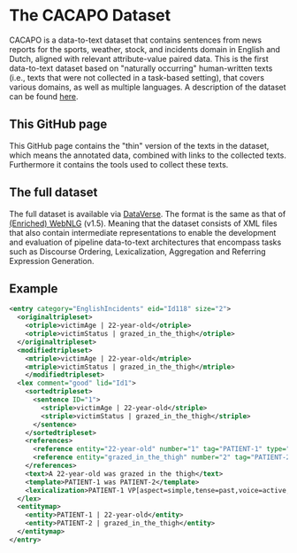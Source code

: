 # The CACAPO Dataset

CACAPO is a data-to-text dataset that contains sentences from news reports for the sports, weather, stock, and incidents domain in English and Dutch, aligned with relevant attribute-value paired data. This is the first data-to-text dataset based on "naturally occurring" human-written texts (i.e., texts that were not collected in a task-based setting), that covers various domains, as well as multiple languages. A description of the dataset can be found [here](https://aclanthology.org/2020.inlg-1.10).

<h2>This GitHub page</h2>
This GitHub page contains the "thin" version of the texts in the dataset, which means the annotated data, combined with links to the collected texts. Furthermore it contains the tools used to collect these texts.

<h2>The full dataset</h2>

The full dataset is available via 
[DataVerse](https://doi.org/10.34894/LIBYHP). The format is the same as that of [(Enriched) WebNLG](https://github.com/ThiagoCF05/webnlg) (v1.5). Meaning that the dataset consists of XML files that also contain intermediate representations to enable the development and evaluation of pipeline data-to-text architectures that encompass tasks such as Discourse Ordering, Lexicalization, Aggregation and Referring Expression Generation.

<h2>Example</h2>

```xml
<entry category="EnglishIncidents" eid="Id118" size="2">
  <originaltripleset>
    <otriple>victimAge | 22-year-old</otriple>
    <otriple>victimStatus | grazed_in_the_thigh</otriple>
  </originaltripleset>
  <modifiedtripleset>
    <mtriple>victimAge | 22-year-old</mtriple>
    <mtriple>victimStatus | grazed_in_the_thigh</mtriple>
	</modifiedtripleset>
  <lex comment="good" lid="Id1">
    <sortedtripleset>
      <sentence ID="1">
        <striple>victimAge | 22-year-old</striple>
        <striple>victimStatus | grazed_in_the_thigh</striple>
      </sentence>
    </sortedtripleset>
    <references>
      <reference entity="22-year-old" number="1" tag="PATIENT-1" type="description">A 22-year-old</reference>
      <reference entity="grazed_in_the_thigh" number="2" tag="PATIENT-2" type="description">grazed in the thigh</reference>
    </references>
    <text>A 22-year-old was grazed in the thigh</text>
    <template>PATIENT-1 was PATIENT-2</template>
    <lexicalization>PATIENT-1 VP[aspect=simple,tense=past,voice=active,person=null,number=singular] be PATIENT-2</lexicalization>
  </lex>
  <entitymap>
    <entity>PATIENT-1 | 22-year-old</entity>
    <entity>PATIENT-2 | grazed_in_the_thigh</entity>
  </entitymap>
</entry>
```
